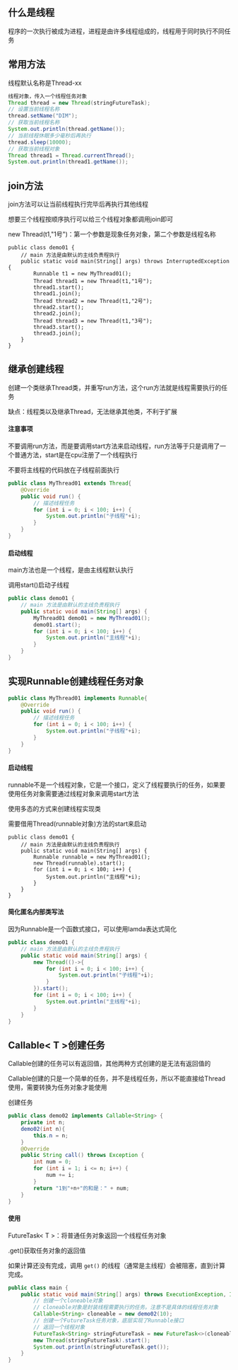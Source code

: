 ## 什么是线程

程序的一次执行被成为进程，进程是由许多线程组成的，线程用于同时执行不同任务

## 常用方法

线程默认名称是Thread-xx

```java
线程对象，传入一个线程任务对象
Thread thread = new Thread(stringFutureTask);
// 设置当前线程名称
thread.setName("DIM");
// 获取当前线程名称
System.out.println(thread.getName());
// 当前线程休眠多少毫秒后再执行
thread.sleep(10000);
// 获取当前线程对象
Thread thread1 = Thread.currentThread();
System.out.println(thread1.getName());
```

## join方法

join方法可以让当前线程执行完毕后再执行其他线程

想要三个线程按顺序执行可以给三个线程对象都调用join即可

 new Thread(t1,"1号")：第一个参数是现象任务对象，第二个参数是线程名称

```
public class demo01 {
    // main 方法是由默认的主线负责程执行
    public static void main(String[] args) throws InterruptedException {
        Runnable t1 = new MyThread01();
        Thread thread1 = new Thread(t1,"1号");
        thread1.start();
        thread1.join();
        Thread thread2 = new Thread(t1,"2号");
        thread2.start();
        thread2.join();
        Thread thread3 = new Thread(t1,"3号");
        thread3.start();
        thread3.join();
    }
}
```

## 继承创建线程

创建一个类继承Thread类，并重写run方法，这个run方法就是线程需要执行的任务

缺点：线程类以及继承Thread，无法继承其他类，不利于扩展

#### 注意事项

不要调用run方法，而是要调用start方法来启动线程，run方法等于只是调用了一个普通方法，start是在cpu注册了一个线程执行

不要将主线程的代码放在子线程前面执行

```java
public class MyThread01 extends Thread{
    @Override
    public void run() {
        // 描述线程任务
        for (int i = 0; i < 100; i++) {
            System.out.println("子线程"+i);
        }
    }
}
```

#### 启动线程

main方法也是一个线程，是由主线程默认执行

调用start()启动子线程

```java
public class demo01 {
    // main 方法是由默认的主线负责程执行
    public static void main(String[] args) {
        MyThread01 demo01 = new MyThread01();
        demo01.start();
        for (int i = 0; i < 100; i++) {
            System.out.println("主线程"+i);
        }
    }
}
```

## 实现Runnable创建线程任务对象

```java
public class MyThread01 implements Runnable{
    @Override
    public void run() {
        // 描述线程任务
        for (int i = 0; i < 100; i++) {
            System.out.println("子线程"+i);
        }
    }
}
```

#### 启动线程

runnable不是一个线程对象，它是一个接口，定义了线程要执行的任务，如果要使用任务对象需要通过线程对象来调用start方法

使用多态的方式来创建线程实现类

需要借用Thread(runnable对象)方法的start来启动

```
public class demo01 {
    // main 方法是由默认的主线负责程执行
    public static void main(String[] args) {
        Runnable runnable = new MyThread01();
        new Thread(runnable).start();
        for (int i = 0; i < 100; i++) {
            System.out.println("主线程"+i);
        }
    }
}
```

#### 简化匿名内部类写法

因为Runnable是一个函数式接口，可以使用lamda表达式简化

```java
public class demo01 {
    // main 方法是由默认的主线负责程执行
    public static void main(String[] args) {
        new Thread(()->{
            for (int i = 0; i < 100; i++) {
                System.out.println("子线程"+i);
            }
        }).start();
        for (int i = 0; i < 100; i++) {
            System.out.println("主线程"+i);
        }
    }
}
```

## Callable< T >创建任务

Callable创建的任务可以有返回值，其他两种方式创建的是无法有返回值的

Callable创建的只是一个简单的任务，并不是线程任务，所以不能直接给Thread使用，需要转换为任务对象才能使用

创建任务

```java
public class demo02 implements Callable<String> {
    private int n;
    demo02(int n){
        this.n = n;
    }
    @Override
    public String call() throws Exception {
        int num = 0;
        for (int i = 1; i <= n; i++) {
            num += i;
        }
        return "1到"+n+"的和是：" + num;
    }
}
```

#### 使用

FutureTask< T >：将普通任务对象返回一个线程任务对象

.get()获取任务对象的返回值

如果计算还没有完成，调用 `get()` 的线程（通常是主线程）会被阻塞，直到计算完成。

```java
public class main {
    public static void main(String[] args) throws ExecutionException, InterruptedException {
        // 创建一个cloneable对象
        // cloneable对象是封装线程需要执行的任务。注意不是具体的线程任务对象
        Callable<String> cloneable = new demo02(10);
        // 创建一个FutureTask任务对象，底层实现了Runnable接口
        // 返回一个线程对象
        FutureTask<String> stringFutureTask = new FutureTask<>(cloneable);
        new Thread(stringFutureTask).start();
        System.out.println(stringFutureTask.get());
    }
}
```